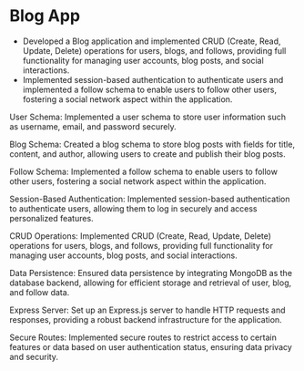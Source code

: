 # Blog App

- Developed a Blog application and implemented CRUD (Create, Read, Update, Delete) operations for users, blogs,
and follows, providing full functionality for managing user accounts, blog posts, and social interactions.
- Implemented session-based authentication to authenticate users and implemented a follow schema to enable users
to follow other users, fostering a social network aspect within the application.

User Schema: Implemented a user schema to store user information such as username, email, and password securely.

Blog Schema: Created a blog schema to store blog posts with fields for title, content, and author, allowing users to create and publish their blog posts.

Follow Schema: Implemented a follow schema to enable users to follow other users, fostering a social network aspect within the application.

Session-Based Authentication: Implemented session-based authentication to authenticate users, allowing them to log in securely and access personalized features.

CRUD Operations: Implemented CRUD (Create, Read, Update, Delete) operations for users, blogs, and follows, providing full functionality for managing user accounts, blog posts, and social interactions.

Data Persistence: Ensured data persistence by integrating MongoDB as the database backend, allowing for efficient storage and retrieval of user, blog, and follow data.

Express Server: Set up an Express.js server to handle HTTP requests and responses, providing a robust backend infrastructure for the application.

Secure Routes: Implemented secure routes to restrict access to certain features or data based on user authentication status, ensuring data privacy and security.
